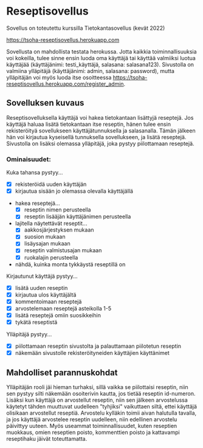 # Reseptisovellus
Sovellus on toteutettu kurssilla Tietokantasovellus (kevät 2022)


https://tsoha-reseptisovellus.herokuapp.com

Sovellusta on mahdollista testata herokussa. Jotta kaikkia toiminnallisuuksia voi kokeilla, tulee sinne ensin luoda oma käyttäjä tai käyttää valmiiksi luotua käyttäjää (käyttäjänimi: testi_käyttäjä, salasana: salasana123). Sivustolla on valmiina ylläpitäjä (käyttäjänimi: admin, salasana: password), mutta ylläpitäjän voi myös luoda itse osoitteessa https://tsoha-reseptisovellus.herokuapp.com/register_admin.

## Sovelluksen kuvaus
Reseptisovelluksella käyttäjä voi hakea tietokantaan lisättyjä reseptejä. Jos käyttäjä haluaa lisätä tietokantaan itse reseptin, hänen tulee ensin rekisteröityä sovellukseen käyttäjätunnuksella ja salasanalla. Tämän jälkeen hän voi kirjautua kyseisellä tunnuksella sovellukseen, ja lisätä reseptejä. Sivustolla on lisäksi olemassa ylläpitäjä, joka pystyy piilottamaan reseptejä.
### Ominaisuudet:
Kuka tahansa pystyy...
- [x] rekisteröidä uuden käyttäjän
- [x] kirjautua sisään jo olemassa olevalla käyttäjällä
- hakea reseptejä...
  - [x] reseptin nimen perusteella
  - [x] reseptin lisääjän käyttäjänimen perusteella
- lajitella näytettävät reseptit...
  - [x] aakkosjärjestyksen mukaan
  - [x] suosion mukaan
  - [x] lisäysajan mukaan
  - [x] reseptin valmistusajan mukaan
  - [x] ruokalajin perusteella
- nähdä, kuinka monta tykkäystä reseptillä on
  
Kirjautunut käyttäjä pystyy...
- [x] lisätä uuden reseptin
- [x] kirjautua ulos käyttäjältä
- [x] kommentoimaan reseptejä
- [x] arvostelemaan reseptejä asteikolla 1-5
- [x] lisätä reseptejä omiin suosikkeihin
- [x] tykätä reseptistä

Ylläpitäjä pystyy...
- [x] piilottamaan reseptin sivustolta ja palauttamaan piilotetun reseptin
- [x] näkemään sivustolle rekisteröityneiden käyttäjien käyttänimet

## Mahdolliset parannuskohdat
Ylläpitäjän rooli jäi hieman turhaksi, sillä vaikka se piilottaisi reseptin, niin sen pystyy silti näkemään osoiterivin kautta, jos tietää reseptin id-numeron. Lisäksi kun käyttäjä on arvostellut reseptin, niin sen jälkeen arvostelussa käytetyt tähden muuttuvat uudelleen "tyhjiksi" vaikuttaen siltä, ettei käyttäjä olisikaan arvostellut reseptiä. Arvostelu kylläkin toimii aivan halutulla tavalla, ja jos käyttäjä arvostelee reseptin uudelleen, niin edellinen arvostelu päivittyy uuteen. Myös useammat toiminnallisuudet, kuten reseptien muokkaus, omien reseptien poisto, kommenttien poisto ja kattavampi reseptihaku jäivät toteuttamatta. 
